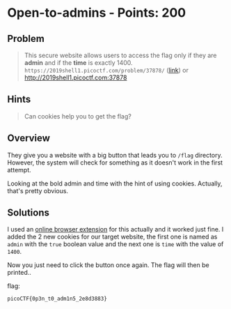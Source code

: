 # Open-to-admins - Points: 200

## Problem

> This secure website allows users to access the flag only if they are **admin** and if the **time** is exactly 1400. ```https://2019shell1.picoctf.com/problem/37878/``` ([link](https://2019shell1.picoctf.com/problem/37878/)) or http://2019shell1.picoctf.com:37878

## Hints

> Can cookies help you to get the flag?

## Overview

They give you a website with a big button that leads you to ```/flag``` directory. However, the system will check for something as it doesn't work in the first attempt.

Looking at the bold admin and time with the hint of using cookies. Actually, that's pretty obvious.

## Solutions

I used an [online browser extension](http://www.editthiscookie.com/) for this actually and it worked just fine. I added the 2 new cookies for our target website, the first one is named as ```admin``` with the ```true``` boolean value and the next one is ```time``` with the value of ```1400```. 

Now you just need to click the button once again. The flag will then be printed..

flag:
```
picoCTF{0p3n_t0_adm1n5_2e8d3883}
```
